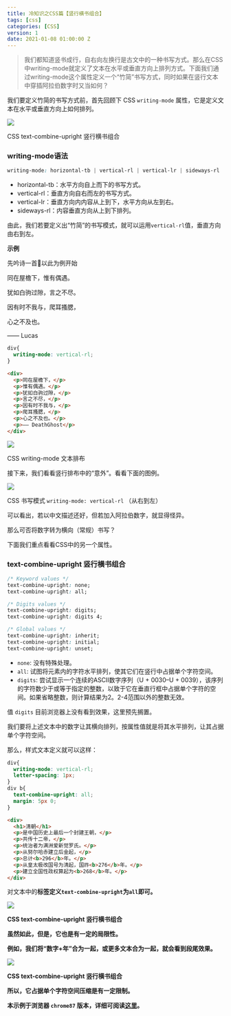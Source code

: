 ```yaml
---
title: 冷知识之CSS篇【竖行横书组合】
tags: [css]
categories: [CSS]
version: 1
date: 2021-01-08 01:00:00 Z
---
```


>我们都知道竖书成行，自右向左换行是古文中的一种书写方式。那么在CSS中writing-mode就定义了文本在水平或垂直方向上排列方式。下面我们通过writing-mode这个属性定义一个“竹简”书写方式，同时如果在竖行文本中穿插阿拉伯数字时又当如何？

<!-- more -->

我们要定义竹简的书写方式前，首先回顾下 CSS `writing-mode` 属性，它是定义文本在水平或垂直方向上如何排列。

![](/images/冷知识之CSS篇【竖行横书组合】-01.jpg)

CSS text-combine-upright 竖行横书组合

### writing-mode语法

``` CSS
writing-mode: horizontal-tb | vertical-rl | vertical-lr | sideways-rl | sideways-lr
```

- horizontal-tb：水平方向自上而下的书写方式。
- vertical-rl：垂直方向自右而左的书写方式。
- vertical-lr：垂直方向内内容从上到下，水平方向从左到右。
- sideways-rl：内容垂直方向从上到下排列。

由此，我们若要定义出“竹简”的书写模式，就可以运用`vertical-rl`值，垂直方向由右到左。

**示例**

先吟诗一首🤭以此为例开始

同在屋檐下，惟有偶遇。

犹如白驹过隙，言之不尽。

因有时不我与，爬耳搔腮，

心之不及也。

—— Lucas

``` CSS
div{
  writing-mode: vertical-rl;
}
```

``` HTML
<div>
  <p>同在屋檐下，</p>
  <p>惟有偶遇。</p>
  <p>犹如白驹过隙，</p>
  <p>言之不尽，</p>
  <p>因有时不我与，</p>
  <p>爬耳搔腮，</p>
  <p>心之不及也。</p>
  <p>—— DeathGhost</p>
</div>
```

![](/images/冷知识之CSS篇【竖行横书组合】-02.jpg)

CSS writing-mode 文本排布

接下来，我们看看竖行排布中的“意外”。看看下面的图例。

![](/images/冷知识之CSS篇【竖行横书组合】-03.jpg)

CSS 书写模式 `writing-mode: vertical-rl` （从右到左）

可以看出，若以中文描述还好，但若加入阿拉伯数字，就显得怪异。

那么可否将数字转为横向（常规）书写？

下面我们重点看看CSS中的另一个属性。

### text-combine-upright 竖行横书组合

``` CSS
/* Keyword values */
text-combine-upright: none;
text-combine-upright: all;

/* Digits values */
text-combine-upright: digits;
text-combine-upright: digits 4;

/* Global values */
text-combine-upright: inherit;
text-combine-upright: initial;
text-combine-upright: unset;
```

- `none`: 没有特殊处理。
- `all`: 试图将元素内的字符水平排列，使其它们在竖行中占据单个字符空间。
- `digits`: 尝试显示一个连续的ASCII数字序列（U + 0030–U + 0039），该序列的字符数少于或等于指定的整数，以致于它在垂直行框中占据单个字符的空间。如果省略整数，则计算结果为2。2-4范围以外的整数无效。

值 `digits` 目前浏览器上没有看到效果，这里预先搁置。

我们要将上述文本中的数字让其横向排列，按属性值就是将其水平排列，让其占据单个字符空间。

那么，样式文本定义就可以这样：

``` CSS
div{
  writing-mode: vertical-rl;
  letter-spacing: 1px;
}
div b{
  text-combine-upright: all;
  margin: 5px 0;
}
```

``` HTML
<div>
  <h1>清朝</h1>
  <p>是中国历史上最后一个封建王朝，</p>
  <p>共传十二帝，</p>
  <p>统治者为满洲爱新觉罗氏。</p>
  <p>从努尔哈赤建立后金起，</p>
  <p>总计<b>296</b>年。</p>
  <p>从皇太极改国号为清起，国祚<b>276</b>年。</p>
  <p>建立全国性政权算起为<b>268</b>年。</p>
</div>
```
对文本中的<b>标签定义`text-combine-upright`为`all`即可。

![](/images/冷知识之CSS篇【竖行横书组合】-04.jpg)

CSS text-combine-upright 竖行横书组合

虽然如此，但是，它也是有一定的局限性。

例如，我们将“数字+年”合为一起，或更多文本合为一起，就会看到段尾效果。

![](/images/冷知识之CSS篇【竖行横书组合】-05.jpg)

CSS text-combine-upright 竖行横书组合

所以，它占据单个字符空间压缩是有一定限制。

本示例于浏览器 `chrome87` 版本，详细可阅读[这里](https://drafts.csswg.org/css-writing-modes-4/#text-combine-upright)。